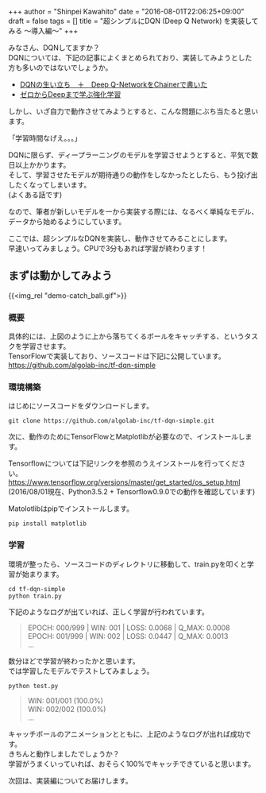+++
author = "Shinpei Kawahito"
date = "2016-08-01T22:06:25+09:00"
draft = false
tags = []
title = "超シンプルにDQN (Deep Q Network) を実装してみる 〜導入編〜"
+++

みなさん、DQNしてますか？  
DQNについては、下記の記事によくまとめられており、実装してみようとした方も多いのではないでしょうか。

* [DQNの生い立ち　＋　Deep Q-NetworkをChainerで書いた](http://qiita.com/Ugo-Nama/items/08c6a5f6a571335972d5)  
* [ゼロからDeepまで学ぶ強化学習](http://qiita.com/icoxfog417/items/242439ecd1a477ece312)  

しかし、いざ自力で動作させてみようとすると、こんな問題にぶち当たると思います。

「学習時間なげえ。。。」

DQNに限らず、ディープラーニングのモデルを学習させようとすると、平気で数日以上かかります。  
そして、学習させたモデルが期待通りの動作をしなかったとしたら、もう投げ出したくなってしまいます。  
(よくある話です)

なので、筆者が新しいモデルを一から実装する際には、なるべく単純なモデル、データから始めるようにしています。

ここでは、超シンプルなDQNを実装し、動作させてみることにします。  
早速いってみましょう。CPUで3分もあれば学習が終わります！

## まずは動かしてみよう
{{<img_rel "demo-catch_ball.gif">}}

### 概要
具体的には、上図のように上から落ちてくるボールをキャッチする、というタスクを学習させます。  
TensorFlowで実装しており、ソースコードは下記に公開しています。  
https://github.com/algolab-inc/tf-dqn-simple


### 環境構築
はじめにソースコードをダウンロードします。
```
git clone https://github.com/algolab-inc/tf-dqn-simple.git
```

次に、動作のためにTensorFlowとMatplotlibが必要なので、インストールします。

Tensorflowについては下記リンクを参照のうえインストールを行ってください。  
https://www.tensorflow.org/versions/master/get_started/os_setup.html  
(2016/08/01現在、Python3.5.2 + Tensorflow0.9.0での動作を確認しています)

Matolotlibはpipでインストールします。
```
pip install matplotlib
```

### 学習

環境が整ったら、ソースコードのディレクトリに移動して、train.pyを叩くと学習が始まります。
```
cd tf-dqn-simple
python train.py
```

下記のようなログが出ていれば、正しく学習が行われています。

> EPOCH: 000/999 | WIN: 001 | LOSS: 0.0068 | Q_MAX: 0.0008  
EPOCH: 001/999 | WIN: 002 | LOSS: 0.0447 | Q_MAX: 0.0013  
...

数分ほどで学習が終わったかと思います。  
では学習したモデルでテストしてみましょう。

```
python test.py
```

> WIN: 001/001 (100.0%)  
WIN: 002/002 (100.0%)  
...

キャッチボールのアニメーションとともに、上記のようなログが出れば成功です。  
きちんと動作しましたでしょうか？  
学習がうまくいっていれば、おそらく100%でキャッチできていると思います。

次回は、実装編についてお届けします。
